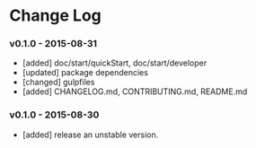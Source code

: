 # Change Log

### v0.1.0 - 2015-08-31

- [added] doc/start/quickStart, doc/start/developer
- [updated] package dependencies
- [changed] gulpfiles
- [added] CHANGELOG.md, CONTRIBUTING.md, README.md

### v0.1.0 - 2015-08-30

- [added] release an unstable version.